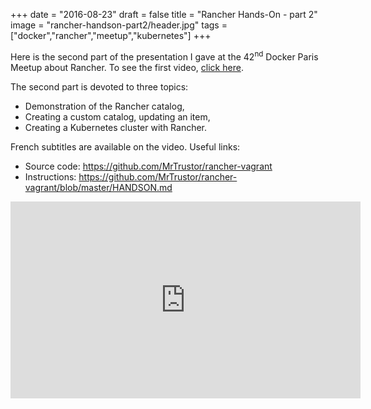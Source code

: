 +++
date = "2016-08-23"
draft = false
title = "Rancher Hands-On - part 2"
image = "rancher-handson-part2/header.jpg"
tags = ["docker","rancher","meetup","kubernetes"]
+++

Here is the second part of the presentation I gave at the 42<sup>nd</sup> Docker Paris Meetup about Rancher. To see the first video, [click here](/post/rancher-handson-part1/).

The second part is devoted to three topics:

* Demonstration of the Rancher catalog,
* Creating a custom catalog, updating an item,
* Creating a Kubernetes cluster with Rancher.

French subtitles are available on the video.
Useful links:

* Source code: https://github.com/MrTrustor/rancher-vagrant
* Instructions: https://github.com/MrTrustor/rancher-vagrant/blob/master/HANDSON.md

<iframe width="560" height="315" src="https://www.youtube.com/embed/862YdfJdhq0?cc_load_policy=1" frameborder="0" allowfullscreen></iframe>
